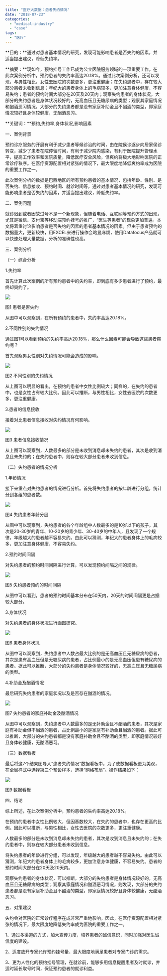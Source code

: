 ```yaml
---
title: "医疗大数据：患者失约情况"
date: "2018-07-23"
categories: 
  - "medical-industry"
  - "case"
tags: 
  - "医疗"
---
```


**目的：**通过对患者基本情况的研究，发现可能影响患者是否失约的因素，并适当提出建议，降低失约率。

**摘要：**现如今，预约挂号工作已成为公立医院服务领域的一项重要工作。在此次案例分析中，预约患者的失约率高达20.18%。通过此次案例分析，还可以发现，与男性相比，女性去医院的次数更多，更注重健康；在失约患者中，存在较大部分患者未收到信息；年纪大的患者身体上的毛病较多，更加注意身体健康，不容易失约；患者的预约时间大部分在20天及20天内；观察失约患者的身体状况，大部分的失约患者是身体状况较好的，无高血压且无糖尿病的类型；观察其家庭情况和酗酒恶习情况，大部分的失约患者都是没有家庭补助金且不酗酒的类型，即家庭情况较好且身体较健康，无酗酒恶习。

**关键词：**预约,失约率,身体状况,影响因素

一、案例背景

预约诊疗服务的开展有利于减少患者等候诊治的时间，由在院侯诊逐步向居家侯诊转变，减少了患者在院停留时间，有利于减少院内感染，有利于医院提升管理水平，提高工作效率和医院质量，降低医疗安全风险，但爽约将极大地影响医院的正常诊疗秩序。在医疗资源配置相对紧张的情况下，最大限度地降低爽约率成为医院的重要工作之一。

此次案例分析的数据是巴西地区的所有预约患者的基本情况，包括年龄、性别、是否失约、信息接收、预约时间、就诊时间等，通过对患者基本情况的研究，发现可能影响患者是否失约的因素，并适当提出建议，降低失约率。

二、案例问题

就诊迟到或者因故过号不是一个新现象，但随着电话、互联网等预约方式的出现，尤其是微信、支付宝等移动端预约挂号的推广，“医生等患者”的现象更加普遍。本文将着重讨论影响患者是否失约的因素的患者基本情况的因素。但由于患者预约的数据量大，更新较快，用EXCEL来进行操作会略显麻烦，使用Datafocus产品就可以快速处理大量数据，分析的准确性也高。

三、案例分析

（一）综合分析

1.失约率

首先计算此次案例的所有预约患者中的失约率，即到底有多少患者进行了预约，最终却爽约了。

![](images/word-image-161.png)

图1 患者是否失约

从图中可以观察到，在所有预约的患者中，失约率高达20.18%。

2.不同性别的失约情况

通过图1可以看到预约的失约率高达20.18%，那么什么因素可能会导致这些患者爽约呢？

首先观察男女性别对失约情况可能会造成的影响。

![](images/word-image-162.png)

图2 不同性别的失约情况

从上图可以明显的看出，在预约的患者中女性比例较大；同样的，在失约的患者中，也是女性占有较大比例。因此可以推断，与男性相比，女性去医院的次数更多，更注重健康。

3.患者的信息接收

接着对比患者信息接收对失约情况有何影响。

![](images/word-image-163.png)

图3 患者信息接收情况

从上图可以观察到，人数最多的部分是未收到消息却未失约的患者，其次是收到消息且未失约的；在失约患者中，则存在较大部分患者未收到信息。

（二）失约患者的情况分析

1.年龄情况

接下来重点对失约患者的情况进行分析。首先将失约患者的按年龄进行分组，统计分到各组的患者数。

![](images/word-image-164.png)

图4 失约患者年龄分层

从图中可以观察到，失约患者的各个年龄组中人数最多的是10岁以下的孩子，其次是20-30岁的青年、10-20岁的青少年、30-40岁的中年人，且发现了一个规律，年级越大的患者越不容易失约。由此可以猜测，年纪大的患者身体上的毛病较多，更加注意身体健康，不容易失约。

2.预约时间间隔

对失约患者的预约时间间隔进行计算，可以发现预约间隔之间的规律。

![](images/word-image-165.png)

图5 失约患者预约的时间间隔

从图中可以看到，患者的预约时间基本分布在50天内，20天的时间间隔更是占据较大部分。

3.身体状况

对失约患者的身体状况进行画图研究。

![](images/word-image-166.png)

图6 患者身体状况

从图中可以观察到，失约患者中人数占最大比例的是无高血压且无糖尿病的患者，其次是患有高血压但是无糖尿病的患者，占比例最小的是无高血压但患有糖尿病的患者。据此可以推断，大部分的失约患者是身体情况较好的，无高血压且无糖尿病的类型。

4.补助金及酗酒情况

最后研究失约患者的家庭状况以及是否存在酗酒的情况。

![](images/word-image-167.png)

图7 失约患者的家庭补助金及酗酒情况

从图中可以观察到，失约患者中人数最多的是无补助金且不酗酒的患者，其次是家庭有补助金但不酗酒的患者，占比例最小的是家庭有补助金且酗酒的患者。据此可以推断，大部分的失约患者都是没有家庭补助金且不酗酒的类型，即家庭情况较好且身体较健康，无酗酒恶习。

（三）数据看板

最后将这7个结果图导入“患者失约情况”数据看板中，为了使数据看板更为美观，在全局样式中选择第三个预设样本，选择“网格布局”。操作结果如下：

![](images/word-image-168.png)

图9 数据看板

四、结论

综上所述，在此次案例分析中，预约患者的失约率高达20.18%。

在预约的患者中女性比例较大，但因基数较大，在失约的患者中，也存在更高的比例。因此可以推断，与男性相比，女性去医院的次数更多，更注重健康。

人数最多的部分是未收到消息却未失约的患者，其次是收到消息且未失约的；在失约患者中，则存在较大部分患者未收到信息。

将失约患者的年龄进行分组，可以发现，年级越大的患者越不容易失约。由此可以猜测，年纪大的患者身体上的毛病较多，更加注意身体健康，不容易失约。患者的预约时间大部分在20天及20天内。

观察失约患者的身体状况，可以推断，大部分的失约患者是身体情况较好的，无高血压且无糖尿病的类型；观察其家庭情况和酗酒恶习情况，则发现，大部分的失约患者都是没有家庭补助金且不酗酒的类型，即家庭情况较好且身体较健康，无酗酒恶习。

五、对策建议

失约会对医院的正常诊疗程序在成非常严重地影响。因此，在医疗资源配置相对紧张的情况下，最大限度地降低失约率成为医院的重要工作之一。

1、通过多渠道的方式，加大宣传力度，培养患者的诚信意识，同时加强对医生诚信度的建设。

2、适度放开专家允许预约挂号量，最大限度地满足患者对专家门诊的需求。

3、更为人性化的预约挂号管理，在就诊前，能够多用信息提醒患者及时就诊，并适时延长取号时间，保证预约患者的就诊利益。
